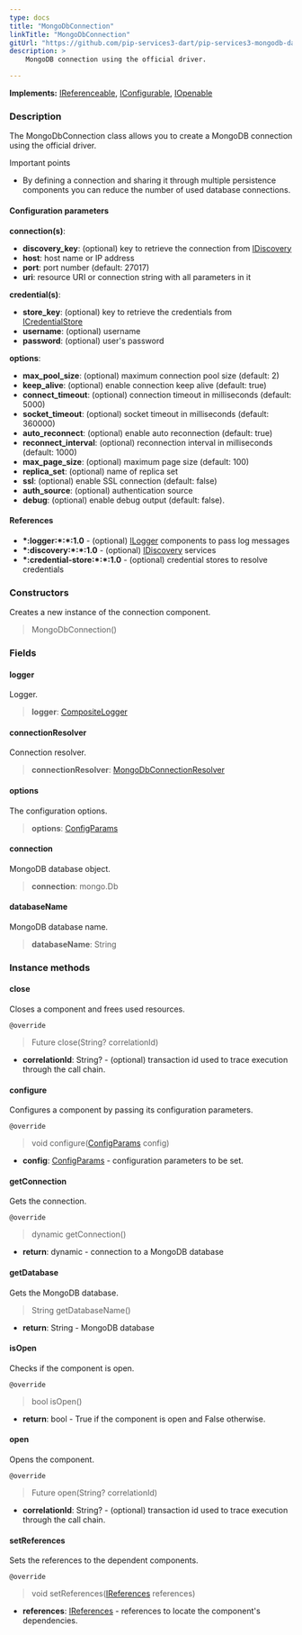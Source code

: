 ```yaml
---
type: docs
title: "MongoDbConnection"
linkTitle: "MongoDbConnection"
gitUrl: "https://github.com/pip-services3-dart/pip-services3-mongodb-dart"
description: >
    MongoDB connection using the official driver.

---
```


**Implements:** [IReferenceable](../../../commons/refer/ireferenceable), [IConfigurable](../../../commons/config/iconfigurable),
[IOpenable](../../../commons/run/iopenable)

### Description

The MongoDbConnection class allows you to create a MongoDB connection using the official driver.

Important points

- By defining a connection and sharing it through multiple persistence components you can reduce the number of used database connections.

#### Configuration parameters
**connection(s)**:    
- **discovery_key**: (optional) key to retrieve the connection from [IDiscovery](../../../components/connect/idiscovery)
- **host**: host name or IP address
- **port**: port number (default: 27017)
- **uri**: resource URI or connection string with all parameters in it

**credential(s)**:    
- **store_key**: (optional) key to retrieve the credentials from [ICredentialStore](../../../components/auth/icredential_store)
- **username**: (optional) username
- **password**: (optional) user's password

**options**:
- **max_pool_size**: (optional) maximum connection pool size (default: 2)
- **keep_alive**: (optional) enable connection keep alive (default: true)
- **connect_timeout**: (optional) connection timeout in milliseconds (default: 5000)
- **socket_timeout**: (optional) socket timeout in milliseconds (default: 360000)
- **auto_reconnect**: (optional) enable auto reconnection (default: true)
- **reconnect_interval**: (optional) reconnection interval in milliseconds (default: 1000)
- **max_page_size**: (optional) maximum page size (default: 100)
- **replica_set**: (optional) name of replica set
- **ssl**: (optional) enable SSL connection (default: false)
- **auth_source**: (optional) authentication source
- **debug**: (optional) enable debug output (default: false).

#### References
- **\*:logger:\*:\*:1.0** - (optional) [ILogger](../../../components/log/ilogger) components to pass log messages
- **\*:discovery:\*:\*:1.0** - (optional) [IDiscovery](../../../components/connect/idiscovery) services
- **\*:credential-store:\*:\*:1.0** - (optional) credential stores to resolve credentials


### Constructors
Creates a new instance of the connection component.

> MongoDbConnection()

### Fields

<span class="hide-title-link">

#### logger
Logger.
> **logger**: [CompositeLogger](../../../components/log/composite_logger)

#### connectionResolver
Connection resolver.
> **connectionResolver**: [MongoDbConnectionResolver](../mongodb_connection_resolver) 

#### options
The configuration options.
> **options**: [ConfigParams](../../../commons/config/config_params) 

#### connection
MongoDB database object.
> **connection**: mongo.Db

#### databaseName
MongoDB database name.
> **databaseName**: String
  
</span>


### Instance methods

#### close
Closes a component and frees used resources.

`@override`
> Future close(String? correlationId)

- **correlationId**: String? - (optional) transaction id used to trace execution through the call chain.


#### configure
Configures a component by passing its configuration parameters.

`@override`
> void configure([ConfigParams](../../../commons/config/config_params) config)

- **config**: [ConfigParams](../../../commons/config/config_params) - configuration parameters to be set.


#### getConnection
Gets the connection.

`@override`
> dynamic getConnection()

- **return**: dynamic - connection to a MongoDB database


#### getDatabase
Gets the MongoDB database.

> String getDatabaseName()

- **return**: String - MongoDB database


#### isOpen
Checks if the component is open.

`@override`
> bool isOpen()

- **return**: bool - True if the component is open and False otherwise.


#### open
Opens the component.

`@override`
> Future open(String? correlationId)

- **correlationId**: String? - (optional) transaction id used to trace execution through the call chain.


#### setReferences
Sets the references to the dependent components.

`@override`
> void setReferences([IReferences](../../../commons/refer/ireferences) references)

- **references**: [IReferences](../../../commons/refer/ireferences) - references to locate the component's dependencies.
